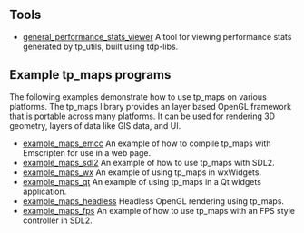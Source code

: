 ## Tools
* [general_performance_stats_viewer](https://github.com/tdp-libs/general_performance_stats_viewer) A
tool for viewing performance stats generated by tp_utils, built using tdp-libs.

## Example tp_maps programs
The following examples demonstrate how to use tp_maps on various platforms. The tp_maps library 
provides an layer based OpenGL framework that is portable across many platforms. It can be used for 
rendering 3D geometry, layers of data like GIS data, and UI.

* [example_maps_emcc](https://github.com/tdp-libs/example_maps_emcc) An example of how to compile
tp_maps with Emscripten for use in a web page. 
* [example_maps_sdl2](https://github.com/tdp-libs/example_maps_sdl2) An example of how to use 
tp_maps with SDL2. 
* [example_maps_wx](https://github.com/tdp-libs/example_maps_wx) An example of using tp_maps in 
wxWidgets. 
* [example_maps_qt](https://github.com/tdp-libs/example_maps_qt) An example of using tp_maps in a
Qt widgets application. 
* [example_maps_headless](https://github.com/tdp-libs/example_maps_headless) Headless OpenGL 
rendering using tp_maps. 
* [example_maps_fps](https://github.com/tdp-libs/example_maps_fps) An example of how to use tp_maps 
with an FPS style controller in SDL2. 
